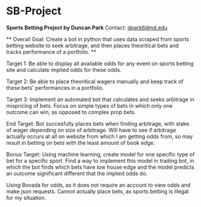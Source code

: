 # SB-Project



**Sports Betting Project by Duncan Park**
Contact: dpark6@nd.edu


**
Overall Goal: Create a bot in python that uses data scraped from sports betting website to seek arbitrage, and then places theoritical bets and tracks performance of a portfolio.
**

Target 1: Be able to display all available odds for any event on sports betting site and calculate implied odds for these odds.


Target 2: Be able to place theoritical wagers manually and keep track of these bets' performances in a portfolio.


Target 3: Implement an automated bot that calculates and seeks arbitrage in mispricing of bets. Focus on simple types of bets in which only one outcome can win, as opposed to complex prop bets.


End Target: Bot succesfully places bets when finding arbitrage, with stake of wager depending on size of arbitrage. Will have to see if arbitrage actually occurs at all on website from which I am getting odds from, so may result in betting on bets with the least amount of book edge.


Bonus Target: Using machine learning, create model for one specific type of bet for a specific sport. Find a way to implement this model in trading bot, in which the bot finds which bets have low house edge and the model predicts an outcome significant different that the implied odds do.





Using Bovada for odds, as it does not require an account to view odds and make json requests.
Cannot actually place bets, as sports betting is illegal for my situation.
